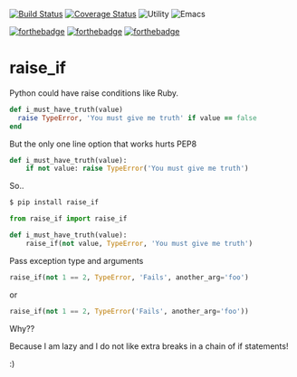 [![Build
Status](https://travis-ci.org/rochacbruno/raise_if.png)](https://travis-ci.org/rochacbruno/raise_if)
[![Coverage
Status](https://coveralls.io/repos/rochacbruno/raise_if/badge.png)](https://coveralls.io/r/rochacbruno/raise_if)
![Utility](https://img.shields.io/badge/utility-0%25-lightgrey.svg)
![Emacs](https://img.shields.io/badge/built%20with-EMACs-blue.svg)

[![forthebadge](http://forthebadge.com/images/badges/built-with-love.svg)](http://forthebadge.com)
[![forthebadge](http://forthebadge.com/images/badges/gluten-free.svg)](http://forthebadge.com)
[![forthebadge](http://forthebadge.com/images/badges/built-by-developers.svg)](http://forthebadge.com)
# raise_if

Python could have raise conditions like Ruby.

```ruby
def i_must_have_truth(value)
  raise TypeError, 'You must give me truth' if value == false
end
```

But the only one line option that works hurts PEP8
```python
def i_must_have_truth(value):
    if not value: raise TypeError('You must give me truth')
```

So..

```python
$ pip install raise_if

from raise_if import raise_if

def i_must_have_truth(value):
    raise_if(not value, TypeError, 'You must give me truth')
```

Pass exception type and arguments

```python
raise_if(not 1 == 2, TypeError, 'Fails', another_arg='foo')
```

or

```python
raise_if(not 1 == 2, TypeError('Fails', another_arg='foo'))
```

Why??

Because I am lazy and I do not like extra breaks in a chain of if statements!

:)


